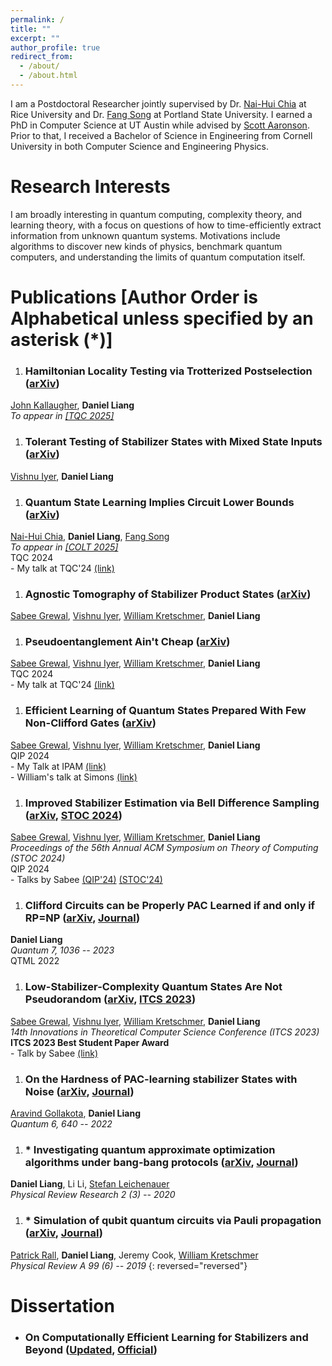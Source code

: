 ```yaml
---
permalink: /
title: ""
excerpt: ""
author_profile: true
redirect_from: 
  - /about/
  - /about.html
---
```


I am a Postdoctoral Researcher jointly supervised by Dr. [Nai-Hui Chia](https://sites.google.com/view/naihuichia) at Rice University and Dr. [Fang Song](https://fangsong.info/) at Portland State University. I earned a PhD in Computer Science at UT Austin while advised by [Scott Aaronson](https://www.scottaaronson.com/). Prior to that, I received a Bachelor of Science in Engineering from Cornell University in both Computer Science and Engineering Physics.

Research Interests
======
I am broadly interesting in quantum computing, complexity theory, and learning theory, with a focus on questions of how to time-efficiently extract information from unknown quantum systems. Motivations include algorithms to discover new kinds of physics, benchmark quantum computers, and understanding the limits of quantum computation itself. 

Publications \[Author Order is Alphabetical unless specified by an asterisk (*)\]
======
1. ### Hamiltonian Locality Testing via Trotterized Postselection ([arXiv](https://arxiv.org/abs/2505.06478))
[John Kallaugher](https://far-qc.sandia.gov/staff/john-kallaugher/), **Daniel Liang**<br />*To appear in [[TQC 2025]](https://tqc-conference.org/accepted-talks/)*
1. ### Tolerant Testing of Stabilizer States with Mixed State Inputs ([arXiv](https://arxiv.org/abs/2411.08765))
[Vishnu Iyer](https://vishnuiyer.org/), **Daniel Liang**
1. ### Quantum State Learning Implies Circuit Lower Bounds ([arXiv](https://arxiv.org/abs/2405.10242))
[Nai-Hui Chia](https://sites.google.com/view/naihuichia),  **Daniel Liang**, [Fang Song](https://fangsong.info/)<br />*To appear in [[COLT 2025]](https://learningtheory.org/colt2025/)*<br />TQC 2024<br /> - My talk at TQC'24 [(link)](https://www.youtube.com/watch?v=HMrqT0Svfzs)
1. ### Agnostic Tomography of Stabilizer Product States ([arXiv](https://arxiv.org/abs/2404.03813))
[Sabee Grewal](https://sabeegrewal.com/), [Vishnu Iyer](https://vishnuiyer.org/), [William Kretschmer](https://wkretschmer.github.io/), **Daniel Liang**<br />
1. ### Pseudoentanglement Ain't Cheap ([arXiv](https://arxiv.org/abs/2404.00126))
[Sabee Grewal](https://sabeegrewal.com/), [Vishnu Iyer](https://vishnuiyer.org/), [William Kretschmer](https://wkretschmer.github.io/), **Daniel Liang**<br />TQC 2024<br /> - My talk at TQC'24 [(link)](https://www.youtube.com/watch?v=ixe-9UQsGU8)
1. ### Efficient Learning of Quantum States Prepared With Few Non-Clifford Gates ([arXiv](https://arxiv.org/abs/2305.13409))
[Sabee Grewal](https://sabeegrewal.com/), [Vishnu Iyer](https://vishnuiyer.org/), [William Kretschmer](https://wkretschmer.github.io/), **Daniel Liang**<br />QIP 2024<br /> - My Talk at IPAM [(link)](https://www.youtube.com/watch?v=TxRXHIHmSZU)<br /> - William's talk at Simons [(link)](https://www.youtube.com/watch?v=usEEKgd13OQ)
1. ### Improved Stabilizer Estimation via Bell Difference Sampling ([arXiv](https://arxiv.org/abs/2304.13915), [STOC 2024](https://doi.org/10.1145/3618260.3649738))
[Sabee Grewal](https://sabeegrewal.com/), [Vishnu Iyer](https://vishnuiyer.org/), [William Kretschmer](https://wkretschmer.github.io/), **Daniel Liang**<br />*Proceedings
of the 56th Annual ACM Symposium on Theory of Computing (STOC 2024)*<br />QIP 2024<br /> - Talks by Sabee [(QIP'24)](https://www.youtube.com/watch?v=FsBSuAEOkVY) [(STOC'24)](https://www.youtube.com/watch?v=IQUBSyXP5I0)
1. ### Clifford Circuits can be Properly PAC Learned if and only if RP=NP ([arXiv](https://arxiv.org/abs/2204.06638), [Journal](https://doi.org/10.22331/q-2023-06-07-1036))
**Daniel Liang**<br />*Quantum 7, 1036 -- 2023*<br />QTML 2022
1. ### Low-Stabilizer-Complexity Quantum States Are Not Pseudorandom ([arXiv](https://arxiv.org/abs/2209.14530), [ITCS 2023](https://doi.org/10.4230/LIPIcs.ITCS.2023.64))
[Sabee Grewal](https://sabeegrewal.com/), [Vishnu Iyer](https://vishnuiyer.org/), [William Kretschmer](https://wkretschmer.github.io/), **Daniel Liang**<br />*14th Innovations in Theoretical Computer Science Conference (ITCS 2023)*<br />**ITCS 2023 Best Student Paper Award**<br /> - Talk by Sabee [(link)](https://www.youtube.com/watch?v=-osdMWjIcq8)
1. ### On the Hardness of PAC-learning stabilizer States with Noise ([arXiv](https://arxiv.org/abs/2102.05174), [Journal](https://doi.org/10.22331%2Fq-2022-02-02-640))
[Aravind Gollakota](https://www.cs.utexas.edu/~aravindg/), **Daniel Liang**<br />*Quantum 6, 640 -- 2022*
1. ### * Investigating quantum approximate optimization algorithms under bang-bang protocols ([arXiv](https://arxiv.org/abs/2005.13103), [Journal](https://doi.org/10.1103%2Fphysrevresearch.2.033402))
**Daniel Liang**, Li Li, [Stefan Leichenauer](https://scholar.google.com/citations?user=U_zDsW0AAAAJ&hl=en)<br />*Physical Review Research 2 (3) -- 2020*
1. ### * Simulation of qubit quantum circuits via Pauli propagation ([arXiv](https://arxiv.org/abs/1901.09070), [Journal](https://doi.org/10.1103%2Fphysreva.99.062337))
[Patrick Rall](https://patrickrall.com/), **Daniel Liang**, Jeremy Cook, [William Kretschmer](https://wkretschmer.github.io/)<br />*Physical Review A 99 (6) -- 2019*
{: reversed="reversed"}

Dissertation
======
- ### On Computationally Efficient Learning for Stabilizers and Beyond ([Updated](/files/pdf/Dissertation.pdf), [Official](https://doi.org/10.26153/tsw/49973))